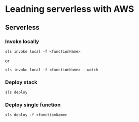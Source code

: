 # Leadning serverless with AWS

## Serverless

### Invoke locally

`sls invoke local -f <functionName>`

or

`sls invoke local -f <functionName> --watch`

### Deploy stack

`sls deploy`

### Deploy single function

`sls deploy -f <functionName>`
